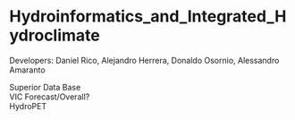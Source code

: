 # Hydroinformatics_and_Integrated_Hydroclimate
Developers: Daniel Rico, Alejandro Herrera, Donaldo Osornio, Alessandro Amaranto


Superior Data Base<br/>
VIC Forecast/Overall?<br/> 
HydroPET<br/>
